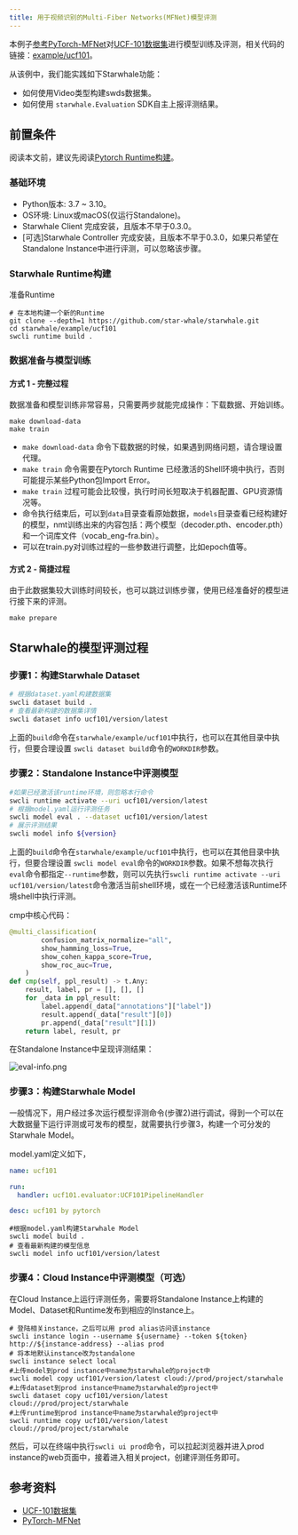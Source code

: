 ```yaml
---
title: 用于视频识别的Multi-Fiber Networks(MFNet)模型评测
---
```


本例子[参考PyTorch-MFNet](https://github.com/cypw/PyTorch-MFNet)对[UCF-101数据集](http://www.crcv.ucf.edu/data/UCF101/UCF101.rar)进行模型训练及评测，相关代码的链接：[example/ucf101](https://github.com/star-whale/starwhale/tree/main/example/ucf101)。

从该例中，我们能实践如下Starwhale功能：

- 如何使用Video类型构建swds数据集。
- 如何使用 `starwhale.Evaluation` SDK自主上报评测结果。

## 前置条件

阅读本文前，建议先阅读[Pytorch Runtime构建](../runtime/examples/pytorch.md)。

### 基础环境

- Python版本: 3.7 ~ 3.10。
- OS环境: Linux或macOS(仅运行Standalone)。
- Starwhale Client 完成安装，且版本不早于0.3.0。
- [可选]Starwhale Controller 完成安装，且版本不早于0.3.0，如果只希望在Standalone Instance中进行评测，可以忽略该步骤。

### Starwhale Runtime构建

准备Runtime

```shell
# 在本地构建一个新的Runtime
git clone --depth=1 https://github.com/star-whale/starwhale.git
cd starwhale/example/ucf101
swcli runtime build .
```

### 数据准备与模型训练

#### 方式 1 - 完整过程

数据准备和模型训练非常容易，只需要两步就能完成操作：下载数据、开始训练。

```shell
make download-data
make train
```

- `make download-data` 命令下载数据的时候，如果遇到网络问题，请合理设置代理。
- `make train` 命令需要在Pytorch Runtime 已经激活的Shell环境中执行，否则可能提示某些Python包Import Error。
- `make train` 过程可能会比较慢，执行时间长短取决于机器配置、GPU资源情况等。
- 命令执行结束后，可以到`data`目录查看原始数据，`models`目录查看已经构建好的模型，nmt训练出来的内容包括：两个模型（decoder.pth、encoder.pth）和一个词库文件（vocab_eng-fra.bin）。
- 可以在train.py对训练过程的一些参数进行调整，比如epoch值等。

#### 方式 2 - 简捷过程

由于此数据集较大训练时间较长，也可以跳过训练步骤，使用已经准备好的模型进行接下来的评测。

```shell
make prepare
```

## Starwhale的模型评测过程

### 步骤1：构建Starwhale Dataset

```bash
# 根据dataset.yaml构建数据集
swcli dataset build .
# 查看最新构建的数据集详情
swcli dataset info ucf101/version/latest
```

上面的`build`命令在`starwhale/example/ucf101`中执行，也可以在其他目录中执行，但要合理设置 `swcli dataset build`命令的`WORKDIR`参数。

### 步骤2：Standalone Instance中评测模型

```bash
#如果已经激活该runtime环境，则忽略本行命令
swcli runtime activate --uri ucf101/version/latest
# 根据model.yaml运行评测任务
swcli model eval . --dataset ucf101/version/latest
# 展示评测结果
swcli model info ${version}
```

上面的`build`命令在`starwhale/example/ucf101`中执行，也可以在其他目录中执行，但要合理设置 `swcli model eval`命令的`WORKDIR`参数。如果不想每次执行`eval`命令都指定`--runtime`参数，则可以先执行`swcli runtime activate --uri ucf101/version/latest`命令激活当前shell环境，或在一个已经激活该Runtime环境shell中执行评测。

cmp中核心代码：

```python
@multi_classification(
        confusion_matrix_normalize="all",
        show_hamming_loss=True,
        show_cohen_kappa_score=True,
        show_roc_auc=True,
    )
def cmp(self, ppl_result) -> t.Any:
    result, label, pr = [], [], []
    for _data in ppl_result:
        label.append(_data["annotations"]["label"])
        result.append(_data["result"][0])
        pr.append(_data["result"][1])
    return label, result, pr
```

在Standalone Instance中呈现评测结果：

![eval-info.png](../img/examples/ucf101-eval.png)

### 步骤3：构建Starwhale Model

一般情况下，用户经过多次运行模型评测命令(步骤2)进行调试，得到一个可以在大数据量下运行评测或可发布的模型，就需要执行步骤3，构建一个可分发的Starwhale Model。

model.yaml定义如下，

```yaml
name: ucf101

run:
  handler: ucf101.evaluator:UCF101PipelineHandler

desc: ucf101 by pytorch
```

```shell
#根据model.yaml构建Starwhale Model
swcli model build .
# 查看最新构建的模型信息
swcli model info ucf101/version/latest
```

### 步骤4：Cloud Instance中评测模型（可选）

在Cloud Instance上运行评测任务，需要将Standalone Instance上构建的Model、Dataset和Runtime发布到相应的Instance上。

```shell
# 登陆相关instance，之后可以用 prod alias访问该instance
swcli instance login --username ${username} --token ${token}  http://${instance-address} --alias prod
# 将本地默认instance改为standalone
swcli instance select local
#上传model到prod instance中name为starwhale的project中
swcli model copy ucf101/version/latest cloud://prod/project/starwhale
#上传dataset到prod instance中name为starwhale的project中
swcli dataset copy ucf101/version/latest cloud://prod/project/starwhale
#上传runtime到prod instance中name为starwhale的project中
swcli runtime copy ucf101/version/latest cloud://prod/project/starwhale
```

然后，可以在终端中执行`swcli ui prod`命令，可以拉起浏览器并进入prod instance的web页面中，接着进入相关project，创建评测任务即可。

## 参考资料

- [UCF-101数据集](https://www.crcv.ucf.edu/data/UCF101.php)
- [PyTorch-MFNet](https://github.com/cypw/PyTorch-MFNet)
